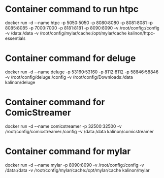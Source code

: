 # Container command to run htpc
docker run -d --name htpc -p 5050:5050 -p 8080:8080 -p 8081:8081 -p 8085:8085 -p 7000:7000 -p 8181:8181 -p 8090:8090 -v /root/config:/config -v /data:/data -v /root/config/mylar/cache:/opt/mylar/cache kalinon/htpc-essentials  

# Container command for deluge
docker run -d --name deluge -p 53160:53160 -p 8112:8112 -p 58846:58846 -v /root/config/deluge:/config -v /root/config/Downloads:/data  kalinon/deluge  

# Container command for ComicStreamer
docker run -d --name comicstreamer -p 32500:32500 -v /root/config/comicstreamer:/config -v /data:/data kalinon/comicstreamer  

# Container command for mylar
docker run -d --name mylar -p 8090:8090 -v /root/config:/config -v /data:/data -v /root/config/mylar/cache:/opt/mylar/cache kalinon/mylar

